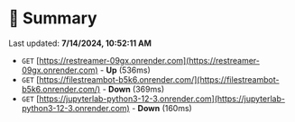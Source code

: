 # 📖 Summary
Last updated: **7/14/2024, 10:52:11 AM**

- `GET` [https://restreamer-09gx.onrender.com](https://restreamer-09gx.onrender.com) - **Up** (536ms)
- `GET` [https://filestreambot-b5k6.onrender.com/](https://filestreambot-b5k6.onrender.com/) - **Down** (369ms)
- `GET` [https://jupyterlab-python3-12-3.onrender.com](https://jupyterlab-python3-12-3.onrender.com) - **Down** (160ms)
